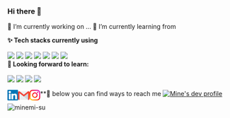 ### Hi there 👋

🔭 I’m currently working on ...
🌱 I’m currently learning from 


**✨ Tech stacks currently using** <br>
<br>
<code><a href="https://www.python.org/" target="_blank"><img height="50" src="https://www.vectorlogo.zone/logos/python/python-ar21.svg"></a></code>
<code><a href="https://airflow.apache.org/" target="_blank"><img height="50" src="https://www.vectorlogo.zone/logos/apache_spark/apache_spark-ar21.svg"></a></code>
<code><a href="https://jupyter.org/" target="_blank"><img height="50" src="https://www.vectorlogo.zone/logos/jupyter/jupyter-ar21.svg"></a></code>
<code><a href="https://analytics.google.com/" target="_blank"><img height="50" src="https://www.vectorlogo.zone/logos/google_analytics/google_analytics-ar21.svg"></a></code>
<code><a href="https://git-scm.com/" target="_blank"><img height="50" src="https://www.vectorlogo.zone/logos/git-scm/git-scm-ar21.svg"></a></code>
<code><a href="https://www.mysql.com/" target="_blank"><img height="50" src="https://www.vectorlogo.zone/logos/mysql/mysql-ar21.svg"></a></code>
<code><a href="https://www.sqlite.org/" target="_blank"><img height="50" src="https://www.vectorlogo.zone/logos/sqlite/sqlite-ar21.svg"></a></code>
<br>
**🔭 Looking forward to learn:** <br>
<br>
<code><a href="https://www.javascript.com/" target="_blank"><img height="50" src="https://www.vectorlogo.zone/logos/javascript/javascript-ar21.svg"></a></code>
<code><a href="https://reactjs.org/" target="_blank"><img height="50" src="https://www.vectorlogo.zone/logos/reactjs/reactjs-ar21.svg"></a></code>
<code><a href="https://cloud.google.com/" target="_blank"><img height="50" src="https://www.vectorlogo.zone/logos/google_cloud/google_cloud-ar21.svg"></a></code>
<code><a href="https://aws.amazon.com/" target="_blank"><img height="50" src="https://www.vectorlogo.zone/logos/amazon_aws/amazon_aws-ar21.svg"></a></code>
<br>

**💬 below you can find ways to reach me
 <a href="https://www.linkedin.com/in/minemu/" target="_blank">
   <img align="left" alt="Su Mine | Linkedin" width="24px" src="https://github.com/minemi-su/minemi-su/blob/main/Linkedin.svg" />
  </a>
  <a href="mailto:minemisu@gmail.com" target="_blank">
    <img align="left" alt="Su Mine | Gmail" width="26px" src="https://raw.githubusercontent.com/minemi-su/minemi-su/main/Gmail.svg" />
  </a>
  <a href="https://www.instagram.com/minemisu_" target="_blank">
    <img align="left" alt="Su Mine| Instagram" width="24px" src="https://raw.githubusercontent.com/minemi-su/minemi-su/main/Instagram.svg"  />
  </a>
  <a href="https://dev.to/minemisu" target="_blank">
  <img src="https://d2fltix0v2e0sb.cloudfront.net/dev-badge.svg" alt="Mine's dev profile" height="30" width="30">
</a>

<p align="left"> <img src=https://komarev.com/ghpvc/?username=minemi-su alt=minemi-su> </p>

<!--
**Visitor Count :**
<br>
![Visitor Count](https://profile-counter.glitch.me/{minemi-su}/count.svg) 
-->
